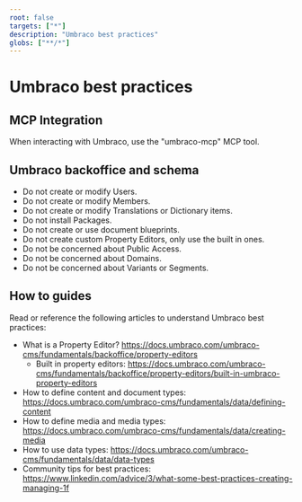 ```yaml
---
root: false
targets: ["*"]
description: "Umbraco best practices"
globs: ["**/*"]
---
```


# Umbraco best practices

## MCP Integration

When interacting with Umbraco, use the "umbraco-mcp" MCP tool.

## Umbraco backoffice and schema

* Do not create or modify Users.
* Do not create or modify Members.
* Do not create or modify Translations or Dictionary items.
* Do not install Packages.
* Do not create or use document blueprints.
* Do not create custom Property Editors, only use the built in ones.
* Do not be concerned about Public Access.
* Do not be concerned about Domains.
* Do not be concerned about Variants or Segments.

## How to guides

Read or reference the following articles to understand Umbraco best practices:

* What is a Property Editor? https://docs.umbraco.com/umbraco-cms/fundamentals/backoffice/property-editors 
  * Built in property editors: https://docs.umbraco.com/umbraco-cms/fundamentals/backoffice/property-editors/built-in-umbraco-property-editors 
* How to define content and document types: https://docs.umbraco.com/umbraco-cms/fundamentals/data/defining-content
* How to define media and media types: https://docs.umbraco.com/umbraco-cms/fundamentals/data/creating-media 
* How to use data types: https://docs.umbraco.com/umbraco-cms/fundamentals/data/data-types 
* Community tips for best practices: https://www.linkedin.com/advice/3/what-some-best-practices-creating-managing-1f